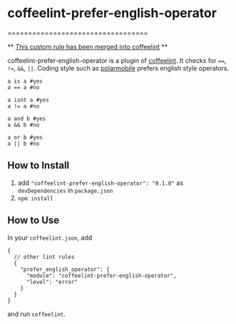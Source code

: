 # coffeelint-prefer-english-operator
==================================

** [This custom rule has been merged into coffeelint](https://github.com/clutchski/coffeelint/commit/d028c4e6e4c652d7816e54b1d41849de53481368) ** 

coffeelint-prefer-english-operator is a plugin of [coffeelint](http://www.coffeelint.org/). It checks for `==`, `!=`, `&&`, `||`. Coding style such as [polarmobile](https://github.com/polarmobile/coffeescript-style-guide) prefers english style operators.

```
a is a #yes
a == a #no

a isnt a #yes
a != a #no

a and b #yes
a && b #no

a or b #yes
a || b #no

```

## How to Install

1. add `"coffeelint-prefer-english-operator": "0.1.0"` as `devDependencies` in `package.json`
2. `npm install`

## How to Use

In your `coffeelint.json`, add

```
{
  // other lint rules
  {
    "prefer_english_operator": {
      "module": "coffeelint-prefer-english-operator",
      "level": "error"
    }
  }
}
```

and run `coffeelint`.
